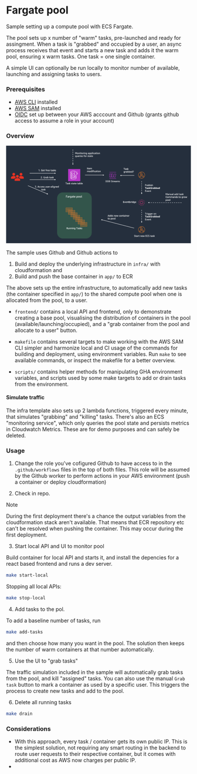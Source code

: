 # Fargate pool

Sample setting up a compute pool with ECS Fargate.

The pool sets up x number of "warm" tasks, pre-launched and ready for assingment. When a task is "grabbed" and occupied by a user, an async process receives that event and starts a new task and adds it the warm pool, ensuring x warm tasks. One task = one single container.

A simple UI can optionally be run locally to monitor number of available, launching and assigning tasks to users.

### Prerequisites

- [AWS CLI](https://docs.aws.amazon.com/cli/latest/userguide/getting-started-install.html) installed
- [AWS SAM](https://docs.aws.amazon.com/serverless-application-model/latest/developerguide/install-sam-cli.html) installed
- [OIDC](https://docs.github.com/en/actions/security-for-github-actions/security-hardening-your-deployments/configuring-openid-connect-in-amazon-web-services) set up between your AWS acccount and Github (grants github access to assume a role in your account)

### Overview

![Architecture diagram](assets/architecture.png)

The sample uses Github and Github actions to

1. Build and deploy the underlying infrastructure in `infra/` with cloudformation and
2. Build and push the base container in `app/` to ECR

The above sets up the entire infrastructure, to automatically add new tasks (the container specified in `app/`) to the shared compute pool when one is allocated from the pool, to a user.

- `frontend/` contains a local API and frontend, only to demonstrate creating a base pool, visualising the distribution of containers in the pool (available/launching/occupied), and a "grab container from the pool and allocate to a user" button.

- `makefile` contains several targets to make working with the AWS SAM CLI simpler and harmonize local and CI usage of the commands for building and deployment, using environment variables. Run `make` to see available commands, or inspect the makefile for a better overview.

- `scripts/` contains helper methods for manipulating GHA environment variables, and scripts used by some make targets to add or drain tasks from the environment.

#### Simulate traffic

The infra template also sets up 2 lambda functions, triggered every minute, that simulates "grabbing" and "killing" tasks. There's also an ECS "monitoring service", which only queries the pool state and persists metrics in Cloudwatch Metrics. These are for demo purposes and can safely be deleted.

### Usage

1. Change the role you've cofigured Github to have access to in the `.github/workflows` files in the top of both files. This role will be assumed by the Github worker to perform actions in your AWS environment (push a container or deploy cloudformation)

2. Check in repo.

> [!NOTE]  
> During the first deployment there's a chance the output variables from the cloudformation stack aren't available. That means that ECR repository etc can't be resolved when pushing the container. This may occur during the first deployment.

3. Start local API and UI to monitor pool

Build container for local API and starts it, and install the depencies for a react based frontend and runs a dev server.

```bash
make start-local
```

Stopping all local APIs:

```bash
make stop-local
```

4. Add tasks to the pol.

To add a baseline number of tasks, run

```bash
make add-tasks
```

and then choose how many you want in the pool. The solution then keeps the number of warm containers at that number automatically.

5. Use the UI to "grab tasks"

The traffic simulation included in the sample will automatically grab tasks from the pool, and kill "assigned" tasks. You can also use the manual `Grab task` button to mark a container as used by a specific user. This triggers the process to create new tasks and add to the pool.

6. Delete all running tasks

```bash
make drain
```

### Considerations

- With this approach, every task / container gets its own public IP. This is the simplest solution, not requiring any smart routing in the backend to route user requests to their respective container, but it comes with additional cost as AWS now charges per public IP.
-
